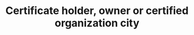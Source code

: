---
title: 'Certificate holder, owner or certified organization city'
slug: 'certification-certificate-holder-owner-or-certified-organization-city'
description: 'Complete name of a city or town in an address'
required: False
module: 'Certificate Holder, Owner or Certified organization'
cluster: 'Certification'
policy: 'Free value. Single value only.'
layout: 'home'
---